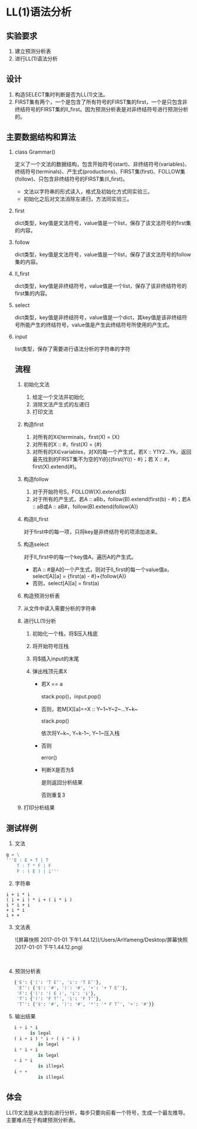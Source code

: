 # LL(1)语法分析

## 实验要求

1. 建立预测分析表
2. 进行LL(1)语法分析

## 设计

1. 构造SELECT集时判断是否为LL(1)文法。
2. FIRST集有两个，一个是包含了所有符号的FIRST集的first，一个是只包含非终结符号的FIRST集的ll_first。因为预测分析表是对非终结符号进行预测分析的。

## 主要数据结构和算法

1. class Grammar()

   定义了一个文法的数据结构，包含开始符号(start)、非终结符号(variables)、终结符号(terminals)、产生式(productions)、FIRST集(first)、FOLLOW集(follow)、只包含非终结符号的FIRST集(ll_first)。

   - 文法以字符串的形式读入，格式及初始化方式同实验三。
   - 初始化之后对文法消除左递归，方法同实验三。

2. first

   dict类型，key值是文法符号，value值是一个list，保存了该文法符号的first集的内容。

3. follow

   dict类型，key值是文法符号，value值是一个list，保存了该文法符号的follow集的内容。

4. ll_first

   dict类型，key值是非终结符号，value值是一个list，保存了该非终结符号的first集的内容。

5. select

   dict类型，key值是非终结符号，value值是一个dict，其key值是该非终结符号所能产生的终结符号，value值是产生此终结符号所使用的产生式。

6. input

   list类型，保存了需要进行语法分析的字符串的字符

   ## 流程

   1. 初始化文法

      1. 给定一个文法并初始化
      2. 消除文法产生式的左递归
      3. 打印文法

   2. 构造first

      1. 对所有的X∈terminals，first(X) = {X}
      2. 对所有的X :: #，first(X) = {#}
      3. 对所有的X∈variables，对X的每一个产生式，若X :: Y1Y2…Yk，返回最先找到的FIRST集不为空的Yi的{(first(Yi)) - #}；若 X :: #，first(X).extend(#)。

   3. 构造follow

      1. 对于开始符号S，FOLLOW(X).extend($)
      2. 对于所有的产生式，若A :: aBb，follow(B).extend(first(b) - #)；若A :: aB或A :: aB#，follow(B).extend(follow(A))

   4. 构造ll_first

      对于first中的每一项，只将key是非终结符号的项添加进来。

   5. 构造select

      对于ll_first中的每一个key值A，遍历A的产生式。

      - 若A :: #是A的一个产生式，则对于ll_first的每一个value值a，select\[A][a] = {first(a) - #}+{follow(A)}
      - 否则，select\[A][a] = first(a)

   6. 构造预测分析表

   7. 从文件中读入需要分析的字符串

   8. 进行LL(1)分析

      1. 初始化一个栈，将$压入栈底

      2. 将开始符号压栈

      3. 将$插入input的末尾

      4. 弹出栈顶元素X

         - 若X == a

           stack.pop()，input.pop()

         - 否则，若M\[X][a]==X :: Y~1~Y~2~…Y~k~

           stack.pop()

           依次将Y~k~, Y~k-1~, Y~1~压入栈

         - 否则

           error()

         - 判断X是否为$

           是则返回分析结果

           否则重复3

   9. 打印分析结果

## 测试样例

1. 文法

```python
g = \
'''E : E + T | T
    T : T * F | F
    F : ( E ) | i'''
```

2. 字符串

```
i + i * i
( i + i ) * i + ( i * i )
i * i + i
+ i * i
i + +
```

3. 文法表

   ![屏幕快照 2017-01-01 下午1.44.12](/Users/AnYameng/Desktop/屏幕快照 2017-01-01 下午1.44.12.png)

   ​

4. 预测分析表 
```Python
   {'E': {'(': 'T E’', 'i': 'T E’'},
    'E’': {'$': '#', ')': '#', '+': '+ T E’'},
    'F': {'(': '( E )', 'i': 'i'},
    'T': {'(': 'F T’', 'i': 'F T’'},
    'T’': {'$': '#', ')': '#', '*': '* F T’', '+': '#'}}
```

5. 输出结果
```python
   i + i * i
   		 is legal
   ( i + i ) * i + ( i * i )
            is legal
   i * i + i
            is legal
   + i * i
            is illegal
   i + +
            is illegal
```
## 体会

LL(1)文法是从左到右进行分析，每步只要向前看一个符号，生成一个最左推导。主要难点在于构建预测分析表。